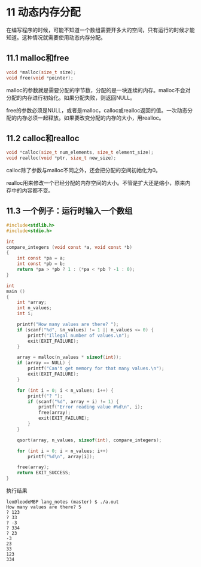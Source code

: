 # 11 动态内存分配

在编写程序的时候，可能不知道一个数组需要开多大的空间，只有运行的时候才能知道。这种情况就需要使用动态内存分配。

## 11.1 malloc和free

```c
void *malloc(size_t size);
void free(void *pointer);
```

malloc的参数就是需要分配的字节数，分配的是一块连续的内存。malloc不会对分配的内存进行初始化。如果分配失败，则返回NULL。

free的参数必须是NULL，或者是malloc，calloc或realloc返回的值。一次动态分配的内存必须一起释放。如果要改变分配的内存的大小，用realloc。

## 11.2 calloc和realloc

```c
void *calloc(size_t num_elements, size_t element_size);
void realloc(void *ptr, size_t new_size);
```

calloc除了参数与malloc不同之外，还会把分配的空间初始化为0。

realloc用来修改一个已经分配的内存空间的大小。不管是扩大还是缩小，原来内存中的内容都不变。

## 11.3 一个例子：运行时输入一个数组

```c
#include<stdlib.h>
#include<stdio.h>

int
compare_integers (void const *a, void const *b)
{
    int const *pa = a;
    int const *pb = b;
    return *pa > *pb ? 1 : (*pa < *pb ? -1 : 0);
}

int
main ()
{
    int *array;
    int n_values;
    int i;

    printf("How many values are there? ");
    if (scanf("%d", &n_values) != 1 || n_values <= 0) {
        printf("Illegal number of values.\n");
        exit(EXIT_FAILURE);
    }

    array = malloc(n_values * sizeof(int));
    if (array == NULL) {
        printf("Can't get memory for that many values.\n");
        exit(EXIT_FAILURE);
    }

    for (int i = 0; i < n_values; i++) {
        printf("? ");
        if (scanf("%d", array + i) != 1) {
            printf("Error reading value #%d\n", i);
            free(array);
            exit(EXIT_FAILURE);
        }
    }

    qsort(array, n_values, sizeof(int), compare_integers);

    for (int i = 0; i < n_values; i++)
        printf("%d\n", array[i]);

    free(array);
    return EXIT_SUCCESS;
}
```

执行结果

```
leo@leodeMBP lang_notes (master) $ ./a.out 
How many values are there? 5
? 123
? 33
? -3
? 334
? 23
-3
23
33
123
334
```